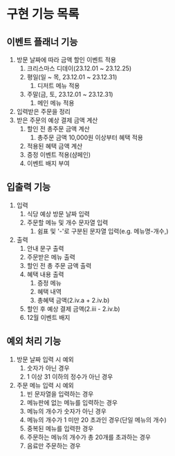 # 구현 기능 목록
## 이벤트 플래너 기능
1. 방문 날짜에 따라 금액 할인 이벤트 적용
   1. 크리스마스 디데이(23.12.01 ~ 23.12.25)
   2. 평일(일 ~ 목, 23.12.01 ~ 23.12.31)
      1. 디저트 메뉴 적용
   3. 주말(금, 토, 23.12.01 ~ 23.12.31)
      1. 메인 메뉴 적용
2. 입력받은 주문을 정리
3. 받은 주문의 예상 결제 금액 계산
   1. 할인 전 총주문 금액 계산
      1. 총주문 금액 10,000원 이상부터 혜택 적용
   2. 적용된 혜택 금액 계산
   3. 증정 이벤트 적용(샴페인)
   4. 이벤트 배지 부여

## 입출력 기능
1. 입력
   1. 식당 예상 방문 날짜 입력
   2. 주문할 메뉴 및 개수 문자열 입력
      1. 쉼표 및 '-'로 구분된 문자열 입력(e.g. 메뉴명-개수,)
2. 출력
   1. 안내 문구 출력
   2. 주문받은 메뉴 출력
   3. 할인 전 총 주문 금액 출력
   4. 혜택 내용 출력
      1. 증정 메뉴
      2. 혜택 내역
      3. 총혜택 금액(2.iv.a + 2.iv.b)
   5. 할인 후 예상 결제 금액(2.iii - 2.iv.b)
   6. 12월 이벤트 배지

## 예외 처리 기능
1. 방문 날짜 입력 시 예외
   1. 숫자가 아닌 경우
   2. 1 이상 31 이하의 정수가 아닌 경우
2. 주문 메뉴 입력 시 예외
   1. 빈 문자열을 입력하는 경우
   2. 메뉴판에 없는 메뉴를 입력하는 경우
   3. 메뉴의 개수가 숫자가 아닌 경우
   4. 메뉴의 개수가 1 미만 20 초과인 경우(단일 메뉴의 개수) 
   5. 중복된 메뉴를 입력한 경우
   6. 주문하는 메뉴의 개수가 총 20개를 초과하는 경우
   7. 음료만 주문하는 경우